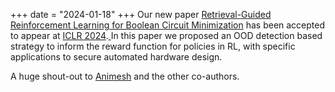 +++
date = "2024-01-18"
+++
Our new paper [Retrieval-Guided Reinforcement Learning for Boolean Circuit Minimization](https://openreview.net/pdf?id=ruGY8v10mK) has been accepted to appear at [ICLR 2024](https://iclr.cc/).[
](https://arxiv.org/pdf/2206.15415.pdf)In this paper we proposed an OOD detection based strategy to inform the reward function for policies in RL, with specific applications to secure automated hardware design.

A huge shout-out to [Animesh](https://scholar.google.com/citations?user=_7dNuMwAAAAJ&hl=en) and the other co-authors.
